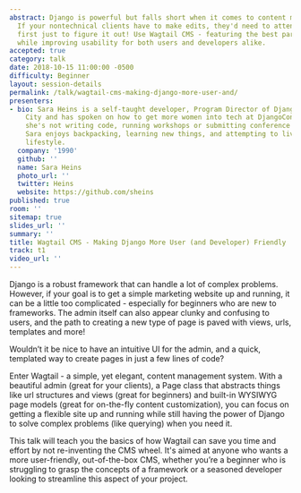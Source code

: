 ```yaml
---
abstract: Django is powerful but falls short when it comes to content management.
  If your nontechnical clients have to make edits, they'd need to attend Django Girls
  first just to figure it out! Use Wagtail CMS - featuring the best parts of Django
  while improving usability for both users and developers alike.
accepted: true
category: talk
date: 2018-10-15 11:00:00 -0500
difficulty: Beginner
layout: session-details
permalink: /talk/wagtail-cms-making-django-more-user-and/
presenters:
- bio: Sara Heins is a self-taught developer, Program Director of Django Girls - Kansas
    City and has spoken on how to get more women into tech at DjangoCon EU 2018. When
    she's not writing code, running workshops or submitting conference proposals,
    Sara enjoys backpacking, learning new things, and attempting to live a sustainable
    lifestyle.
  company: '1990'
  github: ''
  name: Sara Heins
  photo_url: ''
  twitter: Heins
  website: https://github.com/sheins
published: true
room: ''
sitemap: true
slides_url: ''
summary: ''
title: Wagtail CMS - Making Django More User (and Developer) Friendly
track: t1
video_url: ''
---
```


Django is a robust framework that can handle a lot of complex problems. However, if your goal is to get a simple marketing website up and running, it can be a little too complicated - especially for beginners who are new to frameworks. The admin itself can also appear clunky and confusing to users, and the path to creating a new type of page is paved with views, urls, templates and more!

Wouldn’t it be nice to have an intuitive UI for the admin, and a quick, templated way to create pages in just a few lines of code?

Enter Wagtail - a simple, yet elegant, content management system. With a beautiful admin (great for your clients), a Page class that abstracts things like url structures and views (great for beginners) and built-in WYSIWYG page models (great for on-the-fly content customization), you can focus on getting a flexible site up and running while still having the power of Django to solve complex problems (like querying) when you need it.

This talk will teach you the basics of how Wagtail can save you time and effort by not re-inventing the CMS wheel. It's aimed at anyone who wants a more user-friendly, out-of-the-box CMS, whether you’re a beginner who is struggling to grasp the concepts of a framework or a seasoned developer looking to streamline this aspect of your project.